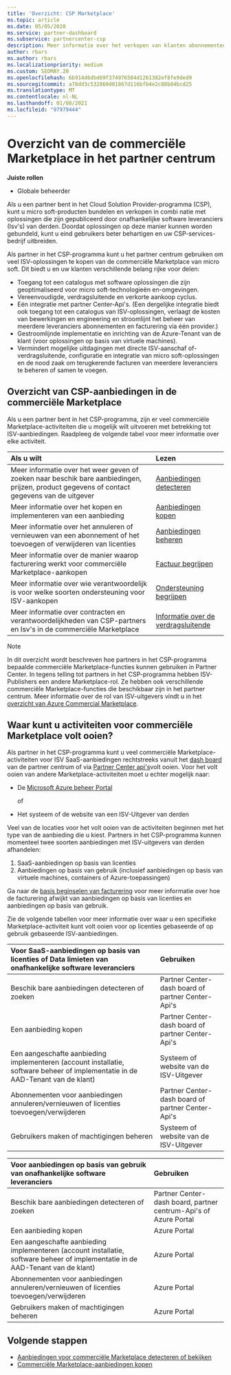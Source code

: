 ```yaml
---
title: 'Overzicht: CSP Marketplace'
ms.topic: article
ms.date: 05/05/2020
ms.service: partner-dashboard
ms.subservice: partnercenter-csp
description: Meer informatie over het verkopen van klanten abonnementen op SaaS-aanbiedingen (Software as a Service) van onafhankelijke software leveranciers (Isv's) in de Marketplace.
author: rbars
ms.author: rbars
ms.localizationpriority: medium
ms.custom: SEOMAY.20
ms.openlocfilehash: 6b914d6dbd69f374976584d1261382ef8fe9ded9
ms.sourcegitcommit: a78dd3c532860d01867d116bfb4e2c88b84bcd25
ms.translationtype: MT
ms.contentlocale: nl-NL
ms.lasthandoff: 01/08/2021
ms.locfileid: "97979444"
---
```

# <a name="overview-of-the-commercial-marketplace-in-partner-center"></a>Overzicht van de commerciële Marketplace in het partner centrum

**Juiste rollen**

- Globale beheerder

Als u een partner bent in het Cloud Solution Provider-programma (CSP), kunt u micro soft-producten bundelen en verkopen in combi natie met oplossingen die zijn gepubliceerd door onafhankelijke software leveranciers (Isv's) van derden. Doordat oplossingen op deze manier kunnen worden gebundeld, kunt u eind gebruikers beter behartigen en uw CSP-services-bedrijf uitbreiden.

Als partner in het CSP-programma kunt u het partner centrum gebruiken om veel ISV-oplossingen te kopen van de commerciële Marketplace van micro soft. Dit biedt u en uw klanten verschillende belang rijke voor delen:

- Toegang tot een catalogus met software oplossingen die zijn geoptimaliseerd voor micro soft-technologieën en-omgevingen.
- Vereenvoudigde, verdragsluitende en verkorte aankoop cyclus.
- Eén integratie met partner Center-Api's. (Een dergelijke integratie biedt ook toegang tot een catalogus van ISV-oplossingen, verlaagt de kosten van bewerkingen en engineering en stroomlijnt het beheer van meerdere leveranciers abonnementen en facturering via één provider.)
- Gestroomlijnde implementatie en inrichting van de Azure-Tenant van de klant (voor oplossingen op basis van virtuele machines).
- Vermindert mogelijke uitdagingen met directe ISV-aanschaf of-verdragsluitende, configuratie en integratie van micro soft-oplossingen en de nood zaak om terugkerende facturen van meerdere leveranciers te beheren of samen te voegen.

## <a name="overview-of-csp-offers-in-the-commercial-marketplace"></a>Overzicht van CSP-aanbiedingen in de commerciële Marketplace

Als u een partner bent in het CSP-programma, zijn er veel commerciële Marketplace-activiteiten die u mogelijk wilt uitvoeren met betrekking tot ISV-aanbiedingen. Raadpleeg de volgende tabel voor meer informatie over elke activiteit.

|**Als u wilt**  |**Lezen**   |
|:------------------------------------|:------------------|
|Meer informatie over het weer geven of zoeken naar beschik bare aanbiedingen, prijzen, product gegevens of contact gegevens van de uitgever | [Aanbiedingen detecteren](csp-commercial-marketplace-discover.md) | 
|Meer informatie over het kopen en implementeren van een aanbieding   | [Aanbiedingen kopen](csp-commercial-marketplace-purchase.md)   | 
|Meer informatie over het annuleren of vernieuwen van een abonnement of het toevoegen of verwijderen van licenties  | [Aanbiedingen beheren](csp-commercial-marketplace-manage.md) |
|Meer informatie over de manier waarop facturering werkt voor commerciële Marketplace-aankopen | [Factuur begrijpen](csp-commercial-marketplace-billing.md) |
|Meer informatie over wie verantwoordelijk is voor welke soorten ondersteuning voor ISV-aankopen | [Ondersteuning begrijpen](csp-commercial-marketplace-support.md) |
|Meer informatie over contracten en verantwoordelijkheden van CSP-partners en Isv's in de commerciële Marketplace | [Informatie over de verdragsluitende](csp-commercial-marketplace-contracting.md) |

> [!NOTE]
> In dit overzicht wordt beschreven hoe partners in het CSP-programma bepaalde commerciële Marketplace-functies kunnen gebruiken in Partner Center. In tegens telling tot partners in het CSP-programma hebben ISV-Publishers een andere Marketplace-rol. Ze hebben ook verschillende commerciële Marketplace-functies die beschikbaar zijn in het partner centrum. Meer informatie over de rol van ISV-uitgevers vindt u in het [overzicht van Azure Commercial Marketplace](/azure/marketplace/partner-center-portal/commercial-marketplace-overview).

## <a name="where-to-complete-commercial-marketplace-activities"></a>Waar kunt u activiteiten voor commerciële Marketplace volt ooien?

Als partner in het CSP-programma kunt u veel commerciële Marketplace-activiteiten voor ISV SaaS-aanbiedingen rechtstreeks vanuit het [dash board](https://partner.microsoft.com/dashboard) van de partner centrum of via [Partner Center api's](/partner-center/develop/)volt ooien. Voor het volt ooien van andere Marketplace-activiteiten moet u echter mogelijk naar:

- De [Microsoft Azure beheer Portal](https://portal.azure.com/)

    of

- Het systeem of de website van een ISV-Uitgever van derden

Veel van de locaties voor het volt ooien van de activiteiten beginnen met het type van de aanbieding die u kiest. Partners in het CSP-programma kunnen momenteel twee soorten aanbiedingen met ISV-uitgevers van derden afhandelen:

1. SaaS-aanbiedingen op basis van licenties  
2. Aanbiedingen op basis van gebruik (inclusief aanbiedingen op basis van virtuele machines, containers of Azure-toepassingen)

Ga naar de [basis beginselen van facturering](billing-basics.md) voor meer informatie over hoe de facturering afwijkt van aanbiedingen op basis van licenties en aanbiedingen op basis van gebruik.  

Zie de volgende tabellen voor meer informatie over waar u een specifieke Marketplace-activiteit kunt volt ooien voor op licenties gebaseerde of op gebruik gebaseerde ISV-aanbiedingen.

|**Voor SaaS-aanbiedingen op basis van licenties of Data limieten van onafhankelijke software leveranciers**  |**Gebruiken**  |
|:------------------------------------|:------------------|
|Beschik bare aanbiedingen detecteren of zoeken  | Partner Center-dash board of partner Center-Api's  |
|Een aanbieding kopen  | Partner Center-dash board of partner Center-Api's  |
|Een aangeschafte aanbieding implementeren (account installatie, software beheer of implementatie in de AAD-Tenant van de klant)  | Systeem of website van de ISV-Uitgever  |
|Abonnementen voor aanbiedingen annuleren/vernieuwen of licenties toevoegen/verwijderen | Partner Center-dash board of partner Center-Api's  |
|Gebruikers maken of machtigingen beheren  | Systeem of website van de ISV-Uitgever  |

|**Voor aanbiedingen op basis van gebruik van onafhankelijke software leveranciers**  |**Gebruiken**  |
|:------------------------------------|:------------------|
|Beschik bare aanbiedingen detecteren of zoeken  | Partner Center-dash board, partner centrum-Api's of Azure Portal  |
|Een aanbieding kopen  | Azure Portal  |
|Een aangeschafte aanbieding implementeren (account installatie, software beheer of implementatie in de AAD-Tenant van de klant)  | Azure Portal  |
|Abonnementen voor aanbiedingen annuleren/vernieuwen of licenties toevoegen/verwijderen | Azure Portal  |
|Gebruikers maken of machtigingen beheren  | Azure Portal  |

## <a name="next-steps"></a>Volgende stappen

- [Aanbiedingen voor commerciële Marketplace detecteren of bekijken](csp-commercial-marketplace-discover.md)
- [Commerciële Marketplace-aanbiedingen kopen](csp-commercial-marketplace-purchase.md)
